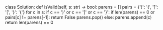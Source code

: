 class Solution:
    def isValid(self, s: str) -> bool:
        parens = []
        pairs = {')': '(', ']': '[', '}': '{'}
        for c in s:
            if c == ')' or c == ']' or c == '}':
                if len(parens) == 0 or pairs[c] != parens[-1]:
                    return False
                parens.pop()
            else:
                parens.append(c)
        return len(parens) == 0
